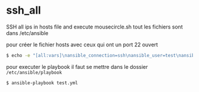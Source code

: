 # ssh_all

SSH all ips in hosts file and execute mousecircle.sh
tout les fichiers sont dans /etc/ansible

pour créer le fichier hosts avec ceux qui ont un port 22 ouvert
```bash
$ echo -e "[all:vars]\nansible_connection=ssh\nansible_user=test\nansible_ssh_pass=test\n\n[a]\n" > hosts && sudo nmap -sS -O -p22 10.XXX.1-253.1 | awk '/is up/ {print up}; {gsub (/\(|\)/,""); up = $NF}' >> hosts 
```

pour executer le playbook il faut se mettre dans le dossier `/etc/ansible/playbook`
```bash
$ ansible-playbook test.yml
```
